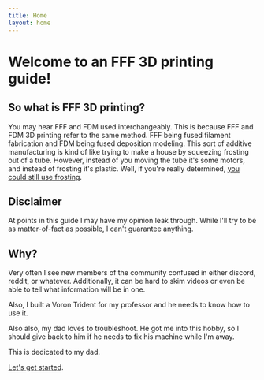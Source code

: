 ```yaml
---
title: Home
layout: home
---
```

# Welcome to an FFF 3D printing guide!

## So what is FFF 3D printing?
You may hear FFF and FDM used interchangeably. This is because FFF and FDM 3D printing refer to the same method. FFF being fused filament fabrication and FDM being fused deposition modeling. This sort of additive manufacturing is kind of like trying to make a house by squeezing frosting out of a tube. However, instead of you moving the tube it's some motors, and instead of frosting it's plastic. Well, if you're really determined, [you could still use frosting](https://www.youtube.com/watch?v=Ui0dcF48U9k).

## Disclaimer
At points in this guide I may have my opinion leak through. While I'll try to be as matter-of-fact as possible, I can't guarantee anything.

## Why?
Very often I see new members of the community confused in either discord, reddit, or whatever. Additionally, it can be hard to skim videos or even be able to tell what information will be in one.

Also, I built a Voron Trident for my professor and he needs to know how to use it.

Also also, my dad loves to troubleshoot. He got me into this hobby, so I should give back to him if he needs to fix his machine while I'm away.  

This is dedicated to my dad.

[Let's get started](movement_intro.md).
